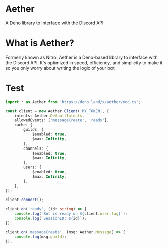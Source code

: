 # Aether

A Deno library to interface with the Discord API

# What is Aether?

Formerly known as Nitro, Aether is a Deno-based library to interface with the Discord API. It's optimized in speed, efficiency, and simplicity to make it so you only worry about writing the logic of your bot

# Test
```ts
import * as Aether from 'https://deno.land/x/aether/mod.ts';

const client = new Aether.Client('MY_TOKEN', {
	intents: Aether.DefaultIntents,
	allowedEvents: ['messageCreate', 'ready'],
	cache: {
		guilds: {
			$enabled: true,
			$max: Infinity,
		},
		channels: {
			$enabled: true,
			$max: Infinity,
		},
		users: {
			$enabled: true,
			$max: Infinity,
		},
	},
});

client.connect();

client.on('ready', (id: string) => {
	console.log(`Bot is ready on ${client.user.tag}`);
	console.log(`SessionID: ${id}`);
});

client.on('messageCreate', (msg: Aether.Message) => {
	console.log(msg.guild);
});
```
